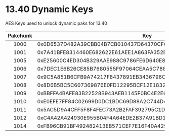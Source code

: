 # 13.40 Dynamic Keys
AES Keys used to unlock dynamic paks for 13.40

| Pakchunk | Key                                                                |
|:--------:|--------------------------------------------------------------------|
|   1000   | 0x0D6537D482A39CBB04B7CB010437D64370CF6D9CE92762667DBC58750F103D92 |
|   1001   | 0x7A41BFE8314460E682622E61AEE1A863FA352B30BF3B9FBD8496DD332B62F069 |
|   1005   | 0xE25600C4ED304B329AAE988C9786FE6D640E8C391774929A72DA027AD1FAE566 |
|   1006   | 0x7DEC1E6B26CE85B7680555F97064CEAA5C788DFDC674F98A6A711F726DEDB943 |
|   1007   | 0x9C5A851B6CFB9A74217F8437891EB3436796CA48AEC32D1A7FE81AF505A753AA |
|   1008   | 0x8D6B5BC5C607369876E0FD12295BCF12E18321D169ABEC19004225197852A63E |
|   1009   | 0xBBFFA4BAFE83B22528B943AEB1145F0BC4E2E6B08A86C808CB1C8E9CB1F7321D |
|   1010   | 0xE0EFE7FF84C02699D0DC1BDC69D88A2C744D4A665041BAFED79452AC31E7AD0E |
|   1011   | 0x5AC5D9A4CFF5F8F4FEC73A2B2FAF392795C1D5DA6FBFC20EA4E79E036465D731 |
|   1012   | 0xC4A42A424930E955B04F4A64EDE2B37A91BD1CCF64CE2D993F049B74B5ADA702 |
|   1014   | 0xFB96CB91BF492482413EB571CEF7E16F40A4294E084DFF12251446D78533C9F2 |